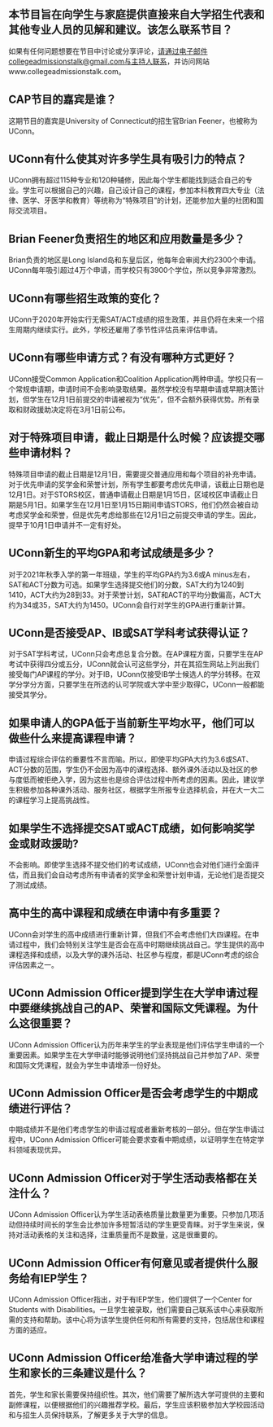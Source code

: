 
## 本节目旨在向学生与家庭提供直接来自大学招生代表和其他专业人员的见解和建议。该怎么联系节目？ 


如果有任何问题想要在节目中讨论或分享评论，请通过电子邮件collegeadmissionstalk@gmail.com与主持人联系，并访问网站www.collegeadmissionstalk.com。 


## CAP节目的嘉宾是谁？


这期节目的嘉宾是University of Connecticut的招生官Brian Feener，也被称为UConn。 


## UConn有什么使其对许多学生具有吸引力的特点？


UConn拥有超过115种专业和120种辅修，因此每个学生都能找到适合自己的专业。学生可以根据自己的兴趣，自己设计自己的课程，参加本科教育四大专业（法律、医学、牙医学和教育）等统称为“特殊项目”的计划，还能参加大量的社团和国际交流项目。 


## Brian Feener负责招生的地区和应用数量是多少？


Brian负责的地区是Long Island岛和东皇后区，他每年会审阅大约2300个申请。UConn每年吸引超过4万个申请，而学校只有3900个学位，所以竞争非常激烈。 


## UConn有哪些招生政策的变化？


UConn于2020年开始实行无需SAT/ACT成绩的招生政策，并且仍将在未来一个招生周期内继续实行。此外，学校还雇用了季节性评估员来评估申请。 


## UConn有哪些申请方式？有没有哪种方式更好？


UConn接受Common Application和Coalition Application两种申请。学校只有一个常规申请期，申请时间不会影响录取结果。虽然学校没有早期申请或早期决策计划，但学生在12月1日前提交的申请被视为“优先”，但不会额外获得优势。所有录取和财政援助决定将在3月1日前公布。


## 对于特殊项目申请，截止日期是什么时候？应该提交哪些申请材料？

特殊项目申请的截止日期是12月1日，需要提交普通应用和每个项目的补充申请。对于优先申请的奖学金和荣誉计划，所有学生都要考虑优先申请，该截止日期也是12月1日。对于STORS校区，普通申请截止日期是1月15日，区域校区申请截止日期是5月1日。如果学生在12月1日至1月15日期间申请STORS，他们仍然会被自动考虑奖学金和荣誉，但是优先考虑给那些在12月1日之前提交申请的学生。因此，提早于10月1日申请并不一定有好处。

## UConn新生的平均GPA和考试成绩是多少？

对于2021年秋季入学的第一年班级，学生的平均GPA约为3.6或A minus左右，SAT和ACT分数为可选。如果学生选择提交他们的分数，SAT大约为1240到1410，ACT大约为28到33。对于荣誉计划，SAT和ACT的平均分数偏高，ACT大约为34或35，SAT大约为1450。UConn会自行对学生的GPA进行重新计算。

## UConn是否接受AP、IB或SAT学科考试获得认证？

对于SAT学科考试，UConn只会考虑总复合分数。在AP课程方面，只要学生在AP考试中获得四分或五分，UConn就会认可这些学分，并在其招生网站上列出我们接受每门AP课程的学分。对于IB，UConn仅接受IB学士候选人的学分转移。在双学分学分方面，只要学生在所选的认可学院或大学中至少取得C，UConn一般都能接受其学分。

## 如果申请人的GPA低于当前新生平均水平，他们可以做些什么来提高课程申请？

申请过程综合评估的重要性不言而喻。所以，即使平均GPA大约为3.6或SAT、ACT分数的范围，学生仍不会因为高中的课程选择、额外课外活动以及社区的参与度低而被拒绝入学，因为这些也是综合评估过程中所考虑的因素。因此，建议学生积极参加各种课外活动、服务社区，根据学生所报专业选择机会，并在大一大二的课程学习上提高挑战性。

## 如果学生不选择提交SAT或ACT成绩，如何影响奖学金或财政援助?

不会影响。即使学生选择不提交他们的考试成绩，UConn也会对他们进行全面评估，而且我们会自动考虑所有申请者的奖学金和荣誉计划申请，无论他们是否提交了测试成绩。

## 高中生的高中课程和成绩在申请中有多重要？

UConn会对学生的高中成绩进行重新计算，但我们不会考虑他们大四课程。在申请过程中，我们会特别关注学生是否会在高中时期继续挑战自己。学生提供的高中课程选择和成绩，以及大学的课外活动、社区参与程度，都是UConn考虑的综合评估因素之一。


## UConn Admission Officer提到学生在大学申请过程中要继续挑战自己的AP、荣誉和国际文凭课程。为什么这很重要？

UConn Admission Officer认为历年来学生的学业表现是他们评估学生申请的一个重要因素。如果学生在大学申请时能够说明他们坚持挑战自己并参加了AP、荣誉和国际文凭课程，就会为学生申请增添一份好处。


## UConn Admission Officer是否会考虑学生的中期成绩进行评估？ 

中期成绩并不是他们考虑学生的申请过程或者重新考核的一部分。但在学生申请过程中，UConn Admission Officer可能会要求查看中期成绩，以证明学生在特定学科领域表现优异。
 

## UConn Admission Officer对于学生活动表格都在关注什么？ 

UConn Admission Officer认为学生活动表格质量比数量更为重要。只参加几项活动但持续时间长的学生会比参加许多短暂活动的学生更受青睐。对于学生来说，保持对活动表格的关注和选择，注重质量而不是数量，这是很重要的。


## UConn Admission Officer有何意见或者提供什么服务给有IEP学生？ 

UConn Admission Officer指出，对于有IEP学生，他们提供了一个Center for Students with Disabilities。一旦学生被录取，他们需要自己联系该中心来获取所需的支持和帮助。该中心将为该学生提供任何和所有需要的支持，包括居住和课程方面的适应。


## UConn Admission Officer给准备大学申请过程的学生和家长的三条建议是什么？ 

首先，学生和家长需要保持组织性。其次，他们需要了解所选大学可提供的主要和副修课程，以便根据他们的兴趣推荐学校。最后，学生应该积极参加大学校园活动和与招生人员保持联系，了解更多关于大学的信息。

